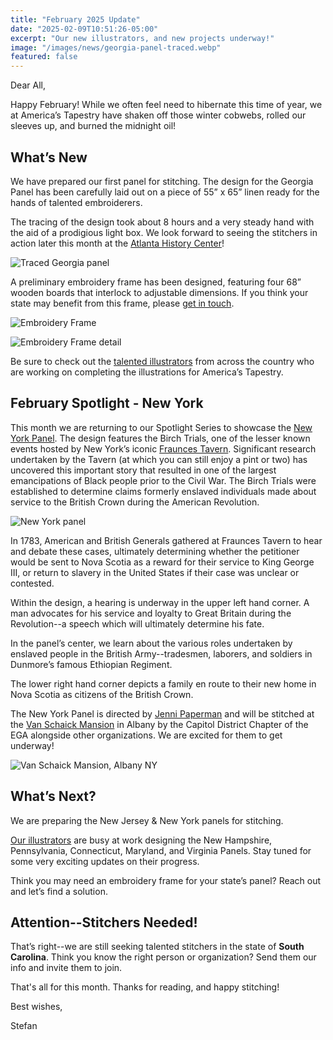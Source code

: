 ```yaml
---
title: "February 2025 Update"
date: "2025-02-09T10:51:26-05:00"
excerpt: "Our new illustrators, and new projects underway!"
image: "/images/news/georgia-panel-traced.webp"
featured: false
---
```


Dear All,

Happy February! While we often feel need to hibernate this time of
year, we at America’s Tapestry have shaken off those winter cobwebs,
rolled our sleeves up, and burned the midnight oil!

## What’s New

We have prepared our first panel for stitching. The design for the
Georgia Panel has been carefully laid out on a piece of 55” x 65” linen
ready for the hands of talented embroiderers.

The tracing of the design took about 8 hours and a very steady hand
with the aid of a prodigious light box. We look forward to seeing the
stitchers in action later this month at the [Atlanta History
Center](https://www.atlantahistorycenter.com/)!

![Traced Georgia panel](/images/news/images/georgia-panel-traced.webp)

A preliminary embroidery frame has been designed, featuring four 68”
wooden boards that interlock to adjustable dimensions. If you think
your state may benefit from this frame, please [get in
touch](/contact).

![Embroidery Frame](/images/news/images/embroidery-frame-1.webp)

![Embroidery Frame detail](/images/news/images/embroidery-frame-2.webp)

Be sure to check out the [talented illustrators](/team/illustrators/)
from across the country who are working on completing the illustrations
for America’s Tapestry.

## February Spotlight - New York

This month we are returning to our Spotlight Series to showcase the
[New York Panel](/tapestries/new-york/). The design features the Birch
Trials, one of the lesser known events hosted by New York’s iconic
[Fraunces
Tavern](https://www.frauncestavernmuseum.org/birch-trials-at-fraunces-tavern).
Significant research undertaken by the Tavern (at which you can still
enjoy a pint or two) has uncovered this important story that resulted
in one of the largest emancipations of Black people prior to the Civil
War. The Birch Trials were established to determine claims formerly
enslaved individuals made about service to the British Crown during the
American Revolution.

![New York
panel](/images/tapestries/new-york/new-york-tapestry-main.webp)

In 1783, American and British Generals gathered at Fraunces Tavern to
hear and debate these cases, ultimately determining whether the
petitioner would be sent to Nova Scotia as a reward for their service
to King George III, or return to slavery in the United States if their
case was unclear or contested.

Within the design, a hearing is underway in the upper left hand corner.
A man advocates for his service and loyalty to Great Britain during the
Revolution--a speech which will ultimately determine his fate.

﻿In the panel’s center, we learn about the various roles undertaken by
enslaved people in the British Army--tradesmen, laborers, and soldiers
in Dunmore’s famous Ethiopian Regiment.

﻿The lower right hand corner depicts a family en route to their new
home in Nova Scotia as citizens of the British Crown.

The New York Panel is directed by [Jenni
Paperman](/team/state-directors/jennifer-paperman) and will be stitched
at the [Van Schaick Mansion](http://www.vanschaickmansion.org/) in
Albany by the Capitol District Chapter of the EGA alongside other
organizations. We are excited for them to get underway!

![Van Schaick Mansion, Albany
NY](/images/news/images/van-schaick-mansion.webp)

## What’s Next?

We are preparing the New Jersey & New York panels for stitching.

[Our illustrators](/team/illustrators) are busy at work designing the
New Hampshire, Pennsylvania, Connecticut, Maryland, and Virginia
Panels. Stay tuned for some very exciting updates on their progress.

Think you may need an embroidery frame for your state’s panel? Reach
out and let’s find a solution.

## Attention--Stitchers Needed!

That’s right--we are still seeking talented stitchers in the state of
**South Carolina**. Think you know the right person or organization?
Send them our info and invite them to join.

That's all for this month. Thanks for reading, and happy stitching!

﻿Best wishes,

Stefan
